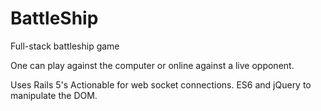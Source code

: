 # BattleShip

Full-stack battleship game

One can play against the computer or online against a live opponent.

Uses Rails 5's Actionable for web socket connections.
ES6 and jQuery to manipulate the DOM.
